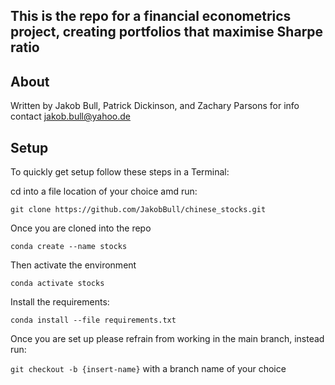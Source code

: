 ## This is the repo for a financial econometrics project, creating portfolios that maximise Sharpe ratio

## About

Written by Jakob Bull, Patrick Dickinson, and Zachary Parsons for info contact <jakob.bull@yahoo.de>

## Setup

To quickly get setup follow these steps in a Terminal:

cd into a file location of your choice amd run:

`git clone https://github.com/JakobBull/chinese_stocks.git`

Once you are cloned into the repo

`conda create --name stocks`

Then activate the environment

`conda activate stocks`

Install the requirements:

`conda install --file requirements.txt`

Once you are set up please refrain from working in the main branch, instead run:

`git checkout -b {insert-name}` with a branch name of your choice
